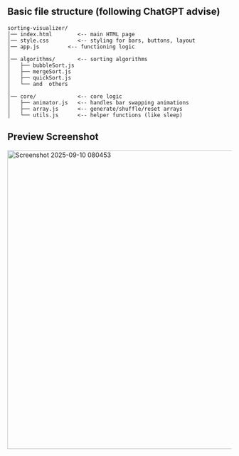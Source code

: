 

## Basic file structure (following ChatGPT advise)

```
sorting-visualizer/
│── index.html        <-- main HTML page
│── style.css         <-- styling for bars, buttons, layout
│── app.js         <-- functioning logic
│
│── algorithms/       <-- sorting algorithms
│   ├── bubbleSort.js
│   ├── mergeSort.js
│   ├── quickSort.js
│   └── and  others
│
│── core/             <-- core logic
│   ├── animator.js   <-- handles bar swapping animations
│   ├── array.js      <-- generate/shuffle/reset arrays
│   └── utils.js      <-- helper functions (like sleep)
```

## Preview Screenshot

<img width="1366" height="673" alt="Screenshot 2025-09-10 080453" src="https://github.com/user-attachments/assets/16277693-3689-4ed5-ab4b-af70333146ff" />

